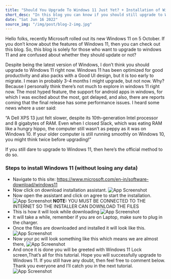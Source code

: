 ```yaml
---
title: "Should You Upgrade To Windows 11 Just Yet? + Installation of Windows 11"
short_desc: "In this blog you can know if you should still upgrade to Windows 11 or just see its installation"
date: "Sat Jun 16 2022"
source_img: "/img/post/blog-2-img.jpg"
---
```


Hello folks, recently Microsoft rolled out its new Windows 11 on 5 October. If you don’t know about the features of Windows 11, then you can check out this blog. So, this blog is solely for those who want to upgrade to windows 11 and are confused about whether they should update or not?

Despite being the latest version of Windows, I don’t think you should upgrade to Windows 11 right now. Windows 11 has been optimized for good productivity and also packs with a Good UI design, but it is too early to migrate. I mean in probably 3-4 months I might upgrade, but not now. Why? Because I personally think there’s not much to explore in windows 11 right now. The most hyped feature, the support for android apps in windows, for which I was excited about the most, got delayed, and also, there are reports coming that the final release has some performance issues. I heard some news where a user said:

“A Dell XPS 13 just felt slower, despite its 10th-generation Intel processor and 8 gigabytes of RAM. Even when I closed Slack, which was eating RAM like a hungry hippo, the computer still wasn’t as peppy as it was on Windows 10. If your older computer is still running smoothly on Windows 10, you might think twice before upgrading!”

If you still dare to upgrade to Windows 11, then here’s the official method to do so.

### Steps to install Windows 11 (without losing any data)

- Navigate to this site: https://www.microsoft.com/en-in/software-download/windows11
- Now click on download installation assistant.
  ![App Screenshot](https://api.codewithharry.com/media/blogFiles/windows-11-update-installation/image6.png)
- Now open the assistant and click on agree to start the installation.
  ![App Screenshot](https://api.codewithharry.com/media/blogFiles/windows-11-update-installation/image2.png)
  **NOTE:** YOU MUST BE CONNECTED TO THE INTERNET SO THE INSTALLER CAN DOWNLOAD THE FILES
- This is how it will look while downloading
  ![App Screenshot](https://api.codewithharry.com/media/blogFiles/windows-11-update-installation/image1.png)
- It will take a while, remember if you are on Laptop, make sure to plug in the charger.
- Once the files are downloaded and installed it will look like this.
  ![App Screenshot](https://api.codewithharry.com/media/blogFiles/windows-11-update-installation/image3.png)
- Now your pc will look something like this which means we are almost there,
  ![App Screenshot](https://api.codewithharry.com/media/blogFiles/windows-11-update-installation/image4.png)
- And once it is done you will be greeted with Windows 11 Lock screen,That’s all for this tutorial. Hope you will successfully upgrade to Windows 11. If you still have any doubt, then feel free to comment below. Thank you everyone and I’ll catch you in the next tutorial.
  ![App Screenshot](https://api.codewithharry.com/media/blogFiles/windows-11-update-installation/image5.jpg)
